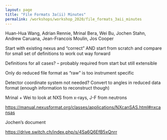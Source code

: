 ```yaml
---
layout: page
title: "File Formats 3a(ii) Minutes"
permalink: /workshops/workshop_2020/file_formats_3aii_minutes
---
```


Huan-Hua Wang, Adrian Rennie, Mrinal Bera, Wei Bu, Jochen Stahn, Andrew Caruana, Jean-Francois Moulin, Jos Cooper


Start with existing nexus and “correct” AND start from scratch and compare for small set of definitions to work out way forward

Definitions for all cases? – probably required from start but still extensible

Only do reduced file format as “raw” is too instrument specific

Detector coordinate system not needed? Convert to angles in reduced data format (enough information to reconstruct though)

Mrinal + Wei to look at NXS from x-rays, J-F from neutrons

https://manual.nexusformat.org/classes/applications/NXcanSAS.html#nxcansas

Jochen’s document

https://drive.switch.ch/index.php/s/4Sa6Q6EfB5xQnrr
